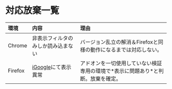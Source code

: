 # 対応放棄一覧 #
|環境|内容|理由|
|:-|:-|:-|
|Chrome|非表示フィルタのみしか読み込まない|バージョン乱立の解消＆Firefoxと同様の動作になるまでは対応しない。|
|Firefox|[iGoogle](http://www.google.com/ig)にて表示異常|アドオンを一切使用していない検証専用の環境で\*表示に問題あり\*と判断。放棄を確定。|